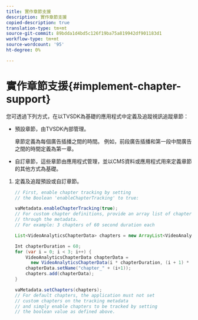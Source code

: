 ```yaml
---
title: 實作章節支援
description: 實作章節支援
copied-description: true
translation-type: tm+mt
source-git-commit: 89bdda1d4bd5c126f19ba75a819942df901183d1
workflow-type: tm+mt
source-wordcount: '95'
ht-degree: 0%

---
```



# 實作章節支援{#implement-chapter-support}

您可透過下列方式，在以TVSDK為基礎的應用程式中定義及追蹤視訊追蹤章節：

* 預設章節，由TVSDK內部管理。

   章節定義為每個廣告插播之間的時間。 例如，前段廣告插播和第一段中間廣告之間的時間定義為第一章。
* 自訂章節，這些章節由應用程式管理，並以CMS資料或應用程式用來定義章節的其他方式為基礎。

1. 定義及追蹤預設或自訂章節。

   ```java
   // First, enable chapter tracking by setting  
   // the Boolean 'enableChapterTracking' to true: 
   
   vaMetadata.enableChapterTracking(true); 
   // For custom chapter definitions, provide an array list of chapters  
   // through the metadata. 
   // For example: 3 chapters of 60 second duration each 
   
   List<VideoAnalyticsChapterData> chapters = new ArrayList<VideoAnalyticsChapterData>(); 
   
   Int chapterDuration = 60; 
   for (var i = 0; i < 3; i++) { 
       VideoAnalyticsChapterData chapterData =  
         new VideoAnalyticsChapterData(i * chapterDuration, (i + 1) * chapterDuration);  
       chapterData.setName("chapter_" + (i+1)); 
       chapters.add(chapterData); 
   } 
   
   vaMetadata.setChapters(chapters); 
   // For default chapters, the application must not set  
   // custom chapters on the tracking metadata 
   // and simply enable chapters to be tracked by setting  
   // the boolean value as defined above.
   ```
